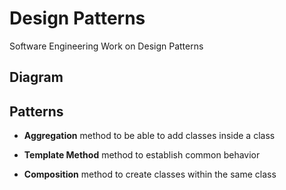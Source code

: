 # Design Patterns
Software Engineering Work on Design Patterns


## Diagram


## Patterns

- **Aggregation**
  method to be able to add classes inside a class


  
- **Template Method**
method to establish common behavior
- **Composition**
method to create classes within the same class

